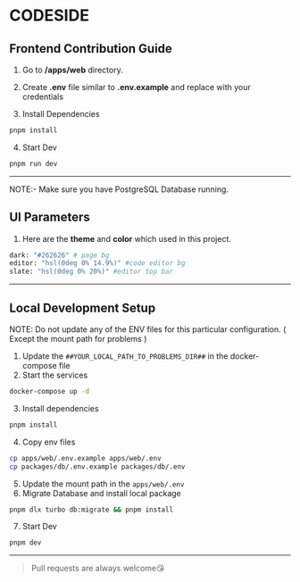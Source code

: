 # CODESIDE

## Frontend Contribution Guide

1. Go to **/apps/web** directory.
2. Create **.env** file similar to **.env.example** and replace with your credentials

3. Install Dependencies
```bash
pnpm install
```
4. Start Dev 
```bash
pnpm run dev
```
---
NOTE:- Make sure you have PostgreSQL Database running.

## UI Parameters

1. Here are the **theme** and **color** which used in this project.

```bash
dark: "#262626" # page bg
editor: "hsl(0deg 0% 14.9%)" #code editor bg
slate: "hsl(0deg 0% 20%)" #editor top bar
```
---
## Local Development Setup

NOTE: Do not update any of the ENV files for this particular configuration. ( Except the mount path for problems )
1. Update the ``##YOUR_LOCAL_PATH_TO_PROBLEMS_DIR##`` in the docker-compose file
2. Start the services
```bash
docker-compose up -d
```
3. Install dependencies
```bash
pnpm install
```
4. Copy env files
```bash
cp apps/web/.env.example apps/web/.env
cp packages/db/.env.example packages/db/.env
```
5. Update the mount path in the ``apps/web/.env``
6. Migrate Database and install local package
```bash
pnpm dlx turbo db:migrate && pnpm install
```
7. Start Dev
```bash
pnpm dev
```
---
> Pull requests are always welcome😘
